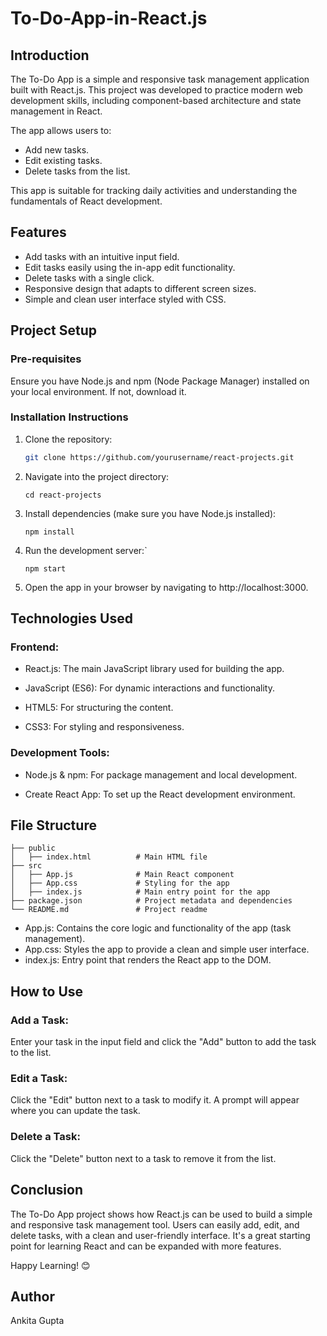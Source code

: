# To-Do-App-in-React.js 

## Introduction

The To-Do App is a simple and responsive task management application built with React.js. This project was developed to practice modern web development skills, including component-based architecture and state management in React.

The app allows users to:

- Add new tasks.
- Edit existing tasks.
- Delete tasks from the list.
  
This app is suitable for tracking daily activities and understanding the fundamentals of React development.

## Features

- Add tasks with an intuitive input field.
- Edit tasks easily using the in-app edit functionality.
- Delete tasks with a single click.
- Responsive design that adapts to different screen sizes.
- Simple and clean user interface styled with CSS.

## Project Setup

### Pre-requisites

Ensure you have Node.js and npm (Node Package Manager) installed on your local environment. If not, download it.

### Installation Instructions

1. Clone the repository:
   ```bash
   git clone https://github.com/yourusername/react-projects.git

2. Navigate into the project directory:

   ```
   cd react-projects
   ```
   
3. Install dependencies (make sure you have Node.js installed):

   ```
   npm install
   ```
4. Run the development server:`

   ```
   npm start
   ```
5. Open the app in your browser by navigating to http://localhost:3000.

## Technologies Used

### Frontend:

- React.js: The main JavaScript library used for building the app.

- JavaScript (ES6): For dynamic interactions and functionality.

- HTML5: For structuring the content.

- CSS3: For styling and responsiveness.

### Development Tools:

- Node.js & npm: For package management and local development.

- Create React App: To set up the React development environment.

## File Structure

```
├── public
│   ├── index.html          # Main HTML file
├── src
│   ├── App.js              # Main React component
│   ├── App.css             # Styling for the app
│   ├── index.js            # Main entry point for the app
├── package.json            # Project metadata and dependencies
└── README.md               # Project readme

```

- App.js: Contains the core logic and functionality of the app (task management).
- App.css: Styles the app to provide a clean and simple user interface.
- index.js: Entry point that renders the React app to the DOM.

## How to Use

### Add a Task:

Enter your task in the input field and click the "Add" button to add the task to the list.

### Edit a Task:

Click the "Edit" button next to a task to modify it. A prompt will appear where you can update the task.

### Delete a Task:

Click the "Delete" button next to a task to remove it from the list.

## Conclusion 

The To-Do App project shows how React.js can be used to build a simple and responsive task management tool. Users can easily add, edit, and delete tasks, with a clean and user-friendly interface. It's a great starting point for learning React and can be expanded with more features.

Happy Learning! 😊

## Author
Ankita Gupta 
